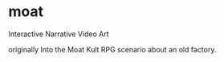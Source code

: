 # moat
Interactive Narrative Video Art

originally Into the Moat
Kult RPG scenario about an old factory.
